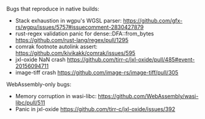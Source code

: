 Bugs that reproduce in native builds:
- Stack exhaustion in wgpu's WGSL parser: https://github.com/gfx-rs/wgpu/issues/5757#issuecomment-2830427879
- rust-regex validation panic for dense::DFA::from\_bytes https://github.com/rust-lang/regex/pull/1295
- comrak footnote autolink assert: https://github.com/kivikakk/comrak/issues/595
- jxl-oxide NaN crash https://github.com/tirr-c/jxl-oxide/pull/485#event-20156094711
- image-tiff crash https://github.com/image-rs/image-tiff/pull/305

WebAssembly-only bugs:
- Memory corruption in wasi-libc: https://github.com/WebAssembly/wasi-libc/pull/511
- Panic in jxl-oxide https://github.com/tirr-c/jxl-oxide/issues/392

